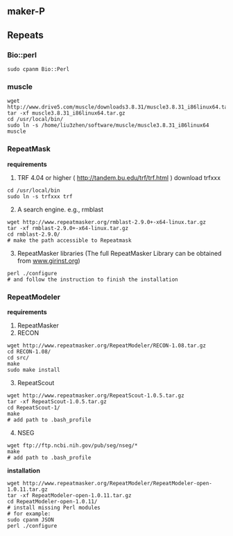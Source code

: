 ## maker-P

## Repeats

### Bio::perl
```
sudo cpanm Bio::Perl
```

### muscle
```
wget http://www.drive5.com/muscle/downloads3.8.31/muscle3.8.31_i86linux64.tar.gz
tar -xf muscle3.8.31_i86linux64.tar.gz
cd /usr/local/bin/
sudo ln -s /home/liu3zhen/software/muscle/muscle3.8.31_i86linux64 muscle
```

### RepeatMask
**requirements**
1. TRF 4.04 or higher ( http://tandem.bu.edu/trf/trf.html )
download trfxxx
```
cd /usr/local/bin
sudo ln -s trfxxx trf
```
2. A search engine.  e.g., rmblast
```
wget http://www.repeatmasker.org/rmblast-2.9.0+-x64-linux.tar.gz
tar -xf rmblast-2.9.0+-x64-linux.tar.gz 
cd rmblast-2.9.0/
# make the path accessible to Repeatmask
```

3. RepeatMasker libraries (The full RepeatMasker Library can be obtained from www.girinst.org)
```
perl ./configure
# and follow the instruction to finish the installation
```

### RepeatModeler
**requirements**
1. RepeatMasker
2. RECON
```
wget http://www.repeatmasker.org/RepeatModeler/RECON-1.08.tar.gz
cd RECON-1.08/
cd src/
make
sudo make install
```
3. RepeatScout
```
wget http://www.repeatmasker.org/RepeatScout-1.0.5.tar.gz
tar -xf RepeatScout-1.0.5.tar.gz 
cd RepeatScout-1/
make
# add path to .bash_profile
```
4. NSEG
```
wget ftp://ftp.ncbi.nih.gov/pub/seg/nseg/*
make
# add path to .bash_profile
```

**installation**
```
wget http://www.repeatmasker.org/RepeatModeler/RepeatModeler-open-1.0.11.tar.gz
tar -xf RepeatModeler-open-1.0.11.tar.gz 
cd RepeatModeler-open-1.0.11/
# install missing Perl modules
# for example:
sudo cpanm JSON
perl ./configure 
```

